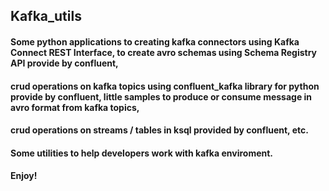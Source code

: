 ## Kafka_utils
#### Some python applications to creating kafka connectors using Kafka Connect REST Interface, to create avro schemas using Schema Registry API provide by confluent, 
#### crud operations on kafka topics using confluent_kafka library for python provide by confluent, little samples to produce or consume message in avro format from kafka topics, 
#### crud operations on streams / tables in ksql provided by confluent, etc.

#### Some utilities to help developers work with kafka enviroment.

#### Enjoy!
